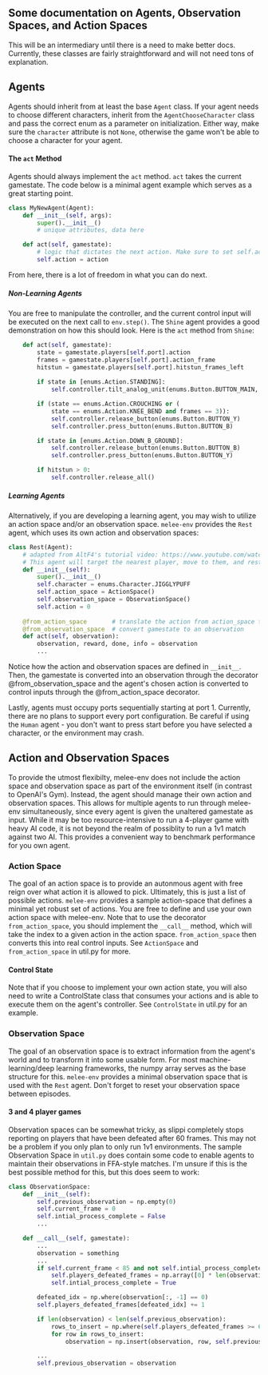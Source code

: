 Some documentation on Agents, Observation Spaces, and Action Spaces
---
This will be an intermediary until there is a need to make better docs. Currently, these classes are fairly straightforward and will not need tons of explanation. 

## Agents
Agents should inherit from at least the base `Agent` class. If your agent needs to choose different characters, inherit from the `AgentChooseCharacter` class and pass the correct enum as a parameter on initialization. Either way, make sure the `character` attribute is not `None`, otherwise the game won't be able to choose a character for your agent. 

#### The `act` Method
Agents should always implement the `act` method. `act` takes the current gamestate. The code below is a minimal agent example which serves as a great starting point. 

```python
class MyNewAgent(Agent):
	def __init__(self, args):
		super().__init__()
		# unique attributes, data here

	def act(self, gamestate):
		# logic that dictates the next action. Make sure to set self.action.
		self.action = action  
```

From here, there is a lot of freedom in what you can do next.

##### Non-Learning Agents
 You are free to manipulate the controller, and the current control input will be executed on the next call to `env.step()`. The `Shine` agent provides a good demonstration on how this should look. Here is the `act` method from `Shine`: 
```python
    def act(self, gamestate):
        state = gamestate.players[self.port].action
        frames = gamestate.players[self.port].action_frame
        hitstun = gamestate.players[self.port].hitstun_frames_left
        
        if state in [enums.Action.STANDING]:
            self.controller.tilt_analog_unit(enums.Button.BUTTON_MAIN, 0, -1)

        if (state == enums.Action.CROUCHING or (
            state == enums.Action.KNEE_BEND and frames == 3)):
            self.controller.release_button(enums.Button.BUTTON_Y)
            self.controller.press_button(enums.Button.BUTTON_B)

        if state in [enums.Action.DOWN_B_GROUND]:
            self.controller.release_button(enums.Button.BUTTON_B)
            self.controller.press_button(enums.Button.BUTTON_Y)

        if hitstun > 0:
            self.controller.release_all()
```

##### Learning Agents
Alternatively, if you are developing a learning agent, you may wish to utilize an action space and/or an observation space. `melee-env` provides the `Rest` agent, which uses its own action and observation spaces: 
```python
class Rest(Agent):
    # adapted from AltF4's tutorial video: https://www.youtube.com/watch?v=1R723AS1P-0
    # This agent will target the nearest player, move to them, and rest
    def __init__(self):
        super().__init__()
        self.character = enums.Character.JIGGLYPUFF
        self.action_space = ActionSpace()
        self.observation_space = ObservationSpace()
        self.action = 0
        
    @from_action_space       # translate the action from action_space to controller input
    @from_observation_space  # convert gamestate to an observation
    def act(self, observation):
        observation, reward, done, info = observation
		...
```
Notice how the action and observation spaces are defined in `__init__`. Then, the gamestate is converted into an observation through the decorator @from_observation_space and the agent's chosen action is converted to control inputs through the @from_action_space decorator. 

Lastly, agents must occupy ports sequentially starting at port 1. Currently, there are no plans to support every port configuration. Be careful if using the `Human` agent - you don't want to press start before you have selected a character, or the environment may crash. 

## Action and Observation Spaces
To provide the utmost flexibilty, melee-env does not include the action space and observation space as part of the environment itself (in contrast to OpenAI's Gym). Instead, the agent should manage their own action and observation spaces. This allows for multiple agents to run through melee-env simultaneously, since every agent is given the unaltered gamestate as input. While it may be too resource-intensive to run a 4-player game with heavy AI code, it is not beyond the realm of possiblity to run a 1v1 match against two AI. This provides a convenient way to benchmark performance for you own agent.

### Action Space
The goal of an action space is to provide an autonmous agent with free reign over what action it is allowed to pick. Ultimately, this is just a list of possible actions. `melee-env` provides a sample action-space that defines a minimal yet robust set of actions. You are free to define and use your own action space with melee-env. Note that to use the decorator `from_action_space`, you should implement the `__call__` method, which will take the index to a given action in the action space. `from_action_space` then converts this into real control inputs. See `ActionSpace` and `from_action_space` in util.py for more.

#### Control State
Note that if you choose to implement your own action state, you will also need to write a ControlState class that consumes your actions and is able to execute them on the agent's controller. See `ControlState` in util.py for an example. 

### Observation Space
The goal of an observation space is to extract information from the agent's world and to transform it into some usable form. For most machine-learning/deep learning frameworks, the numpy array serves as the base structure for this. `melee-env` provides a minimal observation space that is used with the `Rest` agent. Don't forget to reset your observation space between episodes.

#### 3 and 4 player games
Observation spaces can be somewhat tricky, as slippi completely stops reporting on players that have been defeated after 60 frames. This may not be a problem if you only plan to only run 1v1 environments. The sample Observation Space in `util.py` does contain some code to enable agents to maintain their observations in FFA-style matches. I'm unsure if this is the best possible method for this, but this does seem to work:
```python
class ObservationSpace:
    def __init__(self):
        self.previous_observation = np.empty(0)
        self.current_frame = 0
        self.intial_process_complete = False
		...

	def __call__(self, gamestate):
		...
		observation = something
		...
        if self.current_frame < 85 and not self.intial_process_complete:
            self.players_defeated_frames = np.array([0] * len(observation))
            self.intial_process_complete = True

        defeated_idx = np.where(observation[:, -1] == 0)
        self.players_defeated_frames[defeated_idx] += 1

        if len(observation) < len(self.previous_observation):
            rows_to_insert = np.where(self.players_defeated_frames >= 60)
            for row in rows_to_insert:
                observation = np.insert(observation, row, self.previous_observation[row], axis=0) 

		...
		self.previous_observation = observation
```